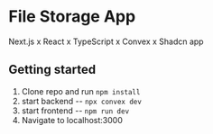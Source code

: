 # File Storage App
Next.js x React x TypeScript x Convex x Shadcn app

## Getting started
1. Clone repo and run `npm install`
2. start backend -- `npx convex dev`
3. start frontend -- `npm run dev`
4. Navigate to localhost:3000

